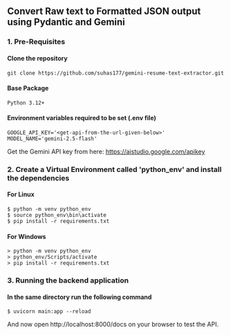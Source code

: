 ## Convert Raw text to Formatted JSON output using Pydantic and Gemini

### 1. Pre-Requisites

#### Clone the repository

```
git clone https://github.com/suhas177/gemini-resume-text-extractor.git
```

#### Base Package

```
Python 3.12+
```

#### Environment variables required to be set (.env file)

```
GOOGLE_API_KEY='<get-api-from-the-url-given-below>'
MODEL_NAME='gemini-2.5-flash'
```

Get the Gemini API key from here: https://aistudio.google.com/apikey

### 2. Create a Virtual Environment called 'python_env' and install the dependencies 

#### For Linux

```
$ python -m venv python_env
$ source python_env\bin\activate
$ pip install -r requirements.txt
```

#### For Windows

```
> python -m venv python_env
> python_env/Scripts/activate
> pip install -r requirements.txt
```

### 3. Running the backend application

####  In the same directory run the following command


```
$ uvicorn main:app --reload
```

And now open http://localhost:8000/docs on your browser to test the API.